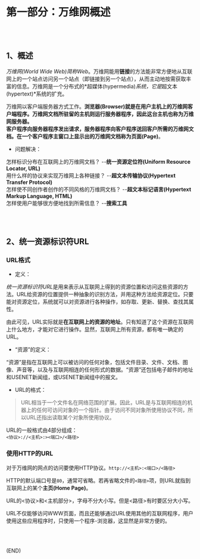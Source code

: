 # 第一部分：万维网概述      

<br />
<br />

## 1、概述    

*万维网(World Wide Web)*简称*Web*。万维网能用**链接**的方法能非常方便地从互联网上的一个站点访问另一个站点（即链接到另一个站点），从而主动地按需获取丰富的信息。万维网是一个分布式的*超媒体(hypermedia)*系统，它是*超文本(hypertext)*系统的扩充。    

万维网以客户端服务器方式工作。**浏览器(Browser)**就是在用户主机上的万维网客户端程序。万维网文档所驻留的主机则运行服务器程序，因此这台主机也称为万维网服务器。    
客户程序向服务器程序发出请求，服务器程序向客户程序送回客户所需的万维网文档。在一个客户程序主窗口上显示出的万维网文档称为**页面(Page)**。    


- 问题解决：    

怎样标识分布在互联网上的万维网文档？  --**统一资源定位符(Uniform Resource Locator, URL)**    
用什么样的协议来实现万维网上各种链接？ --**超文本传输协议(Hypertext Transfer Protocol)**    
怎样使不同创作者创作的不同风格的万维网文档？ --**超文本标记语言(Hypertext Markup Language, HTML)**    
怎样使用户能够很方便地找到所需信息？ --**搜索工具**    



<br />
<br />

## 2、统一资源标识符URL    

### URL格式    

- 定义：    

*统一资源标识符URL*是用来表示从互联网上得到的资源位置和访问这些资源的方法。URL给资源的位置提供一种抽象的识别方法，并用这种方法给资源定位。只要能对资源定位，系统就可以对资源进行各种操作，如存取、更新、替换、查找其属性。    

由此可见，URL实际就是**在互联网上的资源的地址**。只有知道了这个资源在互联网上什么地方，才能对它进行操作。显然，互联网上所有资源，都有唯一确定的URL。    

- “资源”的定义：    

“资源”是指在互联网上可以被访问的任何对象，包括文件目录、文件、文档、图像、声音等，以及与互联网相连的任何形式的数据。“资源”还包括电子邮件的地址和USENET新闻组，或USENET新闻组中的报文。    


- URL的格式：  

> URL相当于一个文件名在网络范围的扩展。因此，URL是与互联网相连的机器上的任何可访问对象的一个指针。由于访问不同对象所使用协议不同，所以URL还指出读取某个对象所使用协议。    

URL的一般格式由4部分组成：    
`<协议>://<主机>:><端口>/<路径>`    


### 使用HTTP的URL    

对于万维网的网点的访问要使用HTTP协议。`http://<主机>:<端口>/<路径>`    

HTTP的默认端口号是`80`，通常可省略。若再省略文件的`<路径>`项，则URL就指到互联网上的某个**主页(Home Page)**。    

URL的<协议>和<主机部分>，字母不分大小写。但是<路径>有时要区分大小写。    

URL不仅能够访问WWW页面，而且还能够通过URL使用其他的互联网程序，用户使用这些应用程序时，只使用一个程序-浏览器，这显然是非常方便的。     

<br />
<br />




(END)    